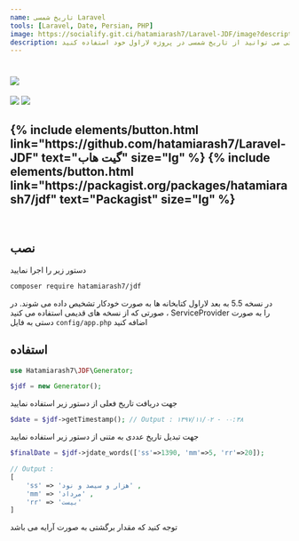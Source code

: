 ```yaml
---
name: تاریخ شمسی Laravel
tools: [Laravel, Date, Persian, PHP]
image: https://socialify.git.ci/hatamiarash7/Laravel-JDF/image?description=1&font=KoHo&language=1&owner=1&pattern=Circuit%20Board&theme=Dark
description: با استفاده از این کتابخانه به راحتی می توانید از تاریخ شمسی در پروژه لاراول خود استفاده کنید
---
```


<h1 class="center">
<img src="https://socialify.git.ci/hatamiarash7/Laravel-JDF/image?description=1&font=KoHo&language=1&owner=1&pattern=Circuit%20Board&theme=Dark"/>
</h1>

<div class="center badges">
<img src="https://poser.pugx.org/hatamiarash7/jdf/v/stable" />
<img src="https://poser.pugx.org/hatamiarash7/jdf/downloads" />
</div>

<h2 class="center">
{% include elements/button.html link="https://github.com/hatamiarash7/Laravel-JDF" text="گیت هاب" size="lg" %}
{% include elements/button.html link="https://packagist.org/packages/hatamiarash7/jdf" text="Packagist" size="lg" %}
</h2>

<br>

## نصب

دستور زیر را اجرا نمایید

```sh
composer require hatamiarash7/jdf
```

در نسخه 5.5 به بعد لاراول کتابخانه ها به صورت خودکار تشخیص داده می شوند. در صورتی که از نسخه های قدیمی استفاده می کنید ، ServiceProvider را به صورت دستی به فایل `config/app.php` اضافه کنید

## استفاده

```php
use Hatamiarash7\JDF\Generator;

$jdf = new Generator();
```

جهت دریافت تاریخ فعلی از دستور زیر استفاده نمایید

```php
$date = $jdf->getTimestamp(); // Output : ۱۳۹۷/۱۱/۰۲ - ۰۰:۳۸
```

جهت تبدیل تاریخ عددی به متنی از دستور زیر استفاده نمایید

```php
$finalDate = $jdf->jdate_words(['ss'=>1390, 'mm'=>5, 'rr'=>20]);

// Output :
[
    'ss' => 'هزار و سیصد و نود' ,
    'mm' => 'مرداد' ,
    'rr' => 'بیست'
]
```

توجه کنید که مقدار برگشتی به صورت آرایه می باشد
